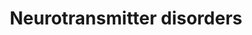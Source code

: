 ---
annotations:
- id: PW:0002324
  parent: disease pathway
  type: Pathway Ontology
  value: aromatic L-amino acid decarboxylase deficiency pathway
- id: PW:0000407
  parent: classic metabolic pathway
  type: Pathway Ontology
  value: neurotransmitter metabolic pathway
- id: PW:0002208
  parent: disease pathway
  type: Pathway Ontology
  value: dopamine beta-hydroxylase deficiency pathway
- id: DOID:0090145
  parent: genetic disease
  type: Disease Ontology
  value: dopamine beta-hydroxylase deficiency
- id: DOID:0090123
  parent: genetic disease
  type: Disease Ontology
  value: aromatic L-amino acid decarboxylase deficiency
authors:
- AnneFriesacher
- DeSl
- Egonw
- Khanspers
- IreneHemel
- Mkutmon
- MaintBot
- Eweitz
- Finterly
communities:
- IEM
- RareDiseases
description: Neurotransmitters are chemical messengers which mediate, amplify, or
  modulate synaptic transmissions between neurons, meaning that many are involved
  in primary brain functions such as movement, pain threshold, memory, and so on.
  The are various disorders associated with neurotransmitter dysfunction, which may
  also be caused by defects in the neurotransmitter transporters. This pathway describes
  various defects including deficiencies of tyrosine hydrolyse (TH), aromatic l-amino
  acid decarboxylase (AADC), dopamine Beta-Hydroxylase (DBH), monoamine oxidase A,
  as well as the heredity dopamine transporter syndrome and the brain dopamine-serotonin
  vesicular transporter (VMAT2) disease.   This pathway was inspired by Chapter 31
  (neurotransmitter Disorders) of the book of Blau (ISBN 3642403360 (978-3642403361)).
last-edited: 2021-12-11
organisms:
- Homo sapiens
redirect_from:
- /index.php/Pathway:WP4220
- /instance/WP4220
revision: null
schema-jsonld:
- '@context': https://schema.org/
  '@id': https://wikipathways.github.io/pathways/WP4220.html
  '@type': Dataset
  creator:
    '@type': Organization
    name: WikiPathways
  description: Neurotransmitters are chemical messengers which mediate, amplify, or
    modulate synaptic transmissions between neurons, meaning that many are involved
    in primary brain functions such as movement, pain threshold, memory, and so on.
    The are various disorders associated with neurotransmitter dysfunction, which
    may also be caused by defects in the neurotransmitter transporters. This pathway
    describes various defects including deficiencies of tyrosine hydrolyse (TH), aromatic
    l-amino acid decarboxylase (AADC), dopamine Beta-Hydroxylase (DBH), monoamine
    oxidase A, as well as the heredity dopamine transporter syndrome and the brain
    dopamine-serotonin vesicular transporter (VMAT2) disease.   This pathway was inspired
    by Chapter 31 (neurotransmitter Disorders) of the book of Blau (ISBN 3642403360
    (978-3642403361)).
  keywords:
  - 3-Methoxytyramine
  - 3-O-methyldopa
  - 3-methoxy-4-hydroxyphenylglycol
  - 5-Hydroxyindoleacetic acid
  - 5-Hydroxytryptophan
  - Aromatic L-amino acid
  - Dihydroxyphenylacetic acid
  - Dopamine
  - Dopamine beta-
  - Epinephrine
  - Homovanillic acid
  - L-Dopa
  - L-Tryptophan
  - L-Tyrosine
  - Metanephrine
  - Monoamine oxidase A
  - Norepinephrine
  - Normetanephrine
  - Serotonin
  - Tyrosine 3-mono
  - Vanillactic acid
  - Vanillylmandelic acid
  - decarboxylase
  - hydrocylase
  - oxygenase
  license: CC0
  name: Neurotransmitter disorders
seo: CreativeWork
title: Neurotransmitter disorders
wpid: WP4220
---
